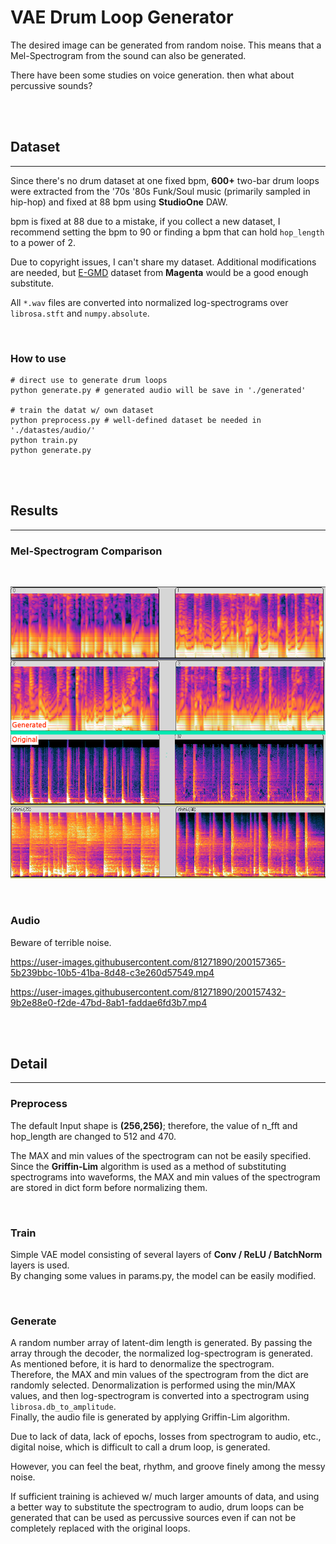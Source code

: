 # VAE Drum Loop Generator

The desired image can be generated from random noise. This means that a Mel-Spectrogram from the sound can also be generated.  

There have been some studies on voice generation. then what about percussive sounds?  

</br></br>

## Dataset
---
Since there's no drum dataset at one fixed bpm, **600+** two-bar drum loops were extracted from the '70s '80s Funk/Soul music (primarily sampled in hip-hop) and fixed at 88 bpm using **StudioOne** DAW.  

bpm is fixed at 88 due to a mistake, if you collect a new dataset, I recommend setting the bpm to 90 or finding a bpm that can hold `hop_length` to a power of 2.  

Due to copyright issues, I can't share my dataset.
Additional modifications are needed, but [E-GMD][gmd_lnk] dataset from **Magenta** would be a good enough substitute.  

[gmd_lnk]: https://magenta.tensorflow.org/datasets/e-gmd "The Expanded Groove MIDI Dataset"

All `*.wav` files are converted into normalized log-spectrograms over `librosa.stft` and `numpy.absolute`.  


</br>


### How to use
```ptyhon
# direct use to generate drum loops
python generate.py # generated audio will be save in './generated'

# train the datat w/ own dataset
python preprocess.py # well-defined dataset be needed in './datastes/audio/'
python train.py
python generate.py
```

</br></br>


## Results
---
### Mel-Spectrogram Comparison
</br>

![Mel-Spectrogram Comparison](./Mel_Compare.png)

</br>

### Audio

Beware of terrible noise.



https://user-images.githubusercontent.com/81271890/200157365-5b239bbc-10b5-41ba-8d48-c3e260d57549.mp4



https://user-images.githubusercontent.com/81271890/200157432-9b2e88e0-f2de-47bd-8ab1-faddae6fd3b7.mp4





</br></br>

## Detail
---
### Preprocess
The default Input shape is **(256,256)**; therefore, the value of n_fft and hop_length are changed to 512 and 470.

The MAX and min values of the spectrogram can not be easily specified. Since the **Griffin-Lim** algorithm is used as a method of substituting spectrograms into waveforms, the MAX and min values of the spectrogram are stored in dict form before normalizing them.

</br>

### Train

Simple VAE model consisting of several layers of **Conv / ReLU / BatchNorm** layers is used.  
By changing some values in params.py, the model can be easily modified.

</br>

### Generate
A random number array of latent-dim length is generated. By passing the array through the decoder, the normalized log-spectrogram is generated.  
As mentioned before, it is hard to denormalize the spectrogram.  
Therefore, the MAX and min values of the spectrogram from the dict are randomly selected. Denormalization is performed using the min/MAX values, and then log-spectrogram is converted into a spectrogram using `librosa.db_to_amplitude`.  
Finally, the audio file is generated by applying Griffin-Lim algorithm. 



Due to lack of data, lack of epochs, losses from spectrogram to audio, etc., digital noise, which is difficult to call a drum loop, is generated.

However, you can feel the beat, rhythm, and groove finely among the messy noise.

If sufficient training is achieved w/ much larger amounts of data, and using a better way to substitute the spectrogram to audio, drum loops can be generated that can be used as percussive sources even if can not be completely replaced with the original loops.


